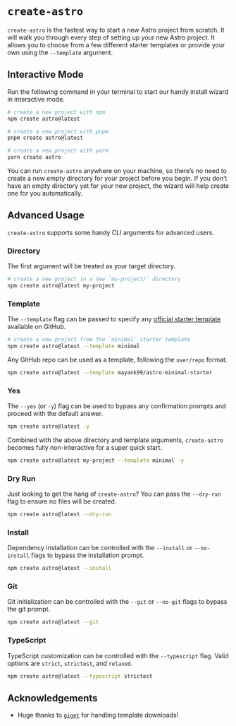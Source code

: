 # `create-astro`

`create-astro` is the fastest way to start a new Astro project from scratch. It will walk you through every step of setting up your new Astro project. It allows you to choose from a few different starter templates or provide your own using the `--template` argument.

## Interactive Mode

Run the following command in your terminal to start our handy install wizard in interactive mode.

```bash
# create a new project with npm
npm create astro@latest
```

```bash
# create a new project with pnpm
pnpm create astro@latest
```

```bash
# create a new project with yarn
yarn create astro
```

You can run `create-astro` anywhere on your machine, so there’s no need to create a new empty directory for your project before you begin. If you don’t have an empty directory yet for your new project, the wizard will help create one for you automatically.

## Advanced Usage

`create-astro` supports some handy CLI arguments for advanced users.

### Directory

The first argument will be treated as your target directory.

```bash
# create a new project in a new `my-project/` directory
npm create astro@latest my-project
```

### Template

The `--template` flag can be passed to specify any [official starter template](https://github.com/withastro/astro/tree/main/examples) available on GitHub.

```bash
# create a new project from the `minimal` starter template
npm create astro@latest --template minimal
```

Any GitHub repo can be used as a template, following the `user/repo` format.

```bash
npm create astro@latest --template mayank99/astro-minimal-starter
```

### Yes

The `--yes` (or `-y`) flag can be used to bypass any confirmation prompts and proceed with the default answer.

```bash
npm create astro@latest -y
```

Combined with the above directory and template arguments, `create-astro` becomes fully non-interactive for a super quick start.

```bash
npm create astro@latest my-project --template minimal -y
```

### Dry Run

Just looking to get the hang of `create-astro`? You can pass the `--dry-run` flag to ensure no files will be created.

```bash
npm create astro@latest --dry-run
```

### Install

Dependency installation can be controlled with the `--install` or `--no-install` flags to bypass the installation prompt.

```bash
npm create astro@latest --install
```

### Git

Git initialization can be controlled with the `--git` or `--no-git` flags to bypass the git prompt.

```bash
npm create astro@latest --git
```

### TypeScript

TypeScript customization can be controlled with the `--typescript` flag. Valid options are `strict`, `strictest`, and `relaxed`.

```bash
npm create astro@latest --typescript strictest
```

## Acknowledgements

- Huge thanks to [`giget`](https://github.com/unjs/giget) for handling template downloads!
